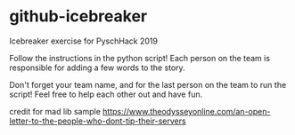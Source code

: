 # github-icebreaker
Icebreaker exercise for PyschHack 2019

Follow the instructions in the python script!
Each person on the team is responsible for adding a few words to the story. 

Don't forget your team name, and for the last person on the team to run the script!
Feel free to help each other out and have fun.


credit for mad lib sample
https://www.theodysseyonline.com/an-open-letter-to-the-people-who-dont-tip-their-servers

